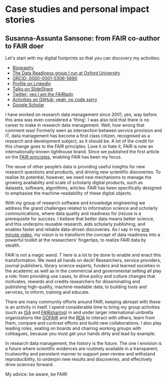 # Case studies and personal impact stories

## Susanna-Assunta Sansone: from FAIR co-author to FAIR doer

Let's start with my digital footprints so that you can discovery my activities:

- [Biography](https://www.eng.ox.ac.uk/people/susanna-assunta-sansone)
- [The Data Readiness group I run at Oxford University](https://sansonegroup.eng.ox.ac.uk)
- [ORCID: 0000-0001-5306-5690](https://orcid.org/0000-0001-5306-5690)
- [Profile on LinkedIn](https://uk.linkedin.com/in/sasansone)
- [Talks on SlideShare](https://www.slideshare.net/SusannaSansone)
- [Twitter; yes I am the FAIRlady](https://twitter.com/SusannaASansone)
- [Activities on GitHub; yeah, no code sorry](https://github.com/SusannaSansone)
- [Google Scholar](https://scholar.google.co.uk/citations?user=gfJ8wsIAAAAJ&hl=en)

I have worked on research data management since 2001, yes, way before this area was even considered a 'thing'.
I was also told that there is no career to make in research data management.
Well, how wrong that comment was!
Formerly seen as intersection between service provision and IT, data management has become a first class citizen, recognised as a research and development subject, as it should be.
A lot of the credit for this change goes to the FAIR principles.
Love it or hate it, FAIR is now an internationally-known lighthouse brand.
Since we published the first article on the [FAIR principles](https://doi.org/10.1038/sdata.2016.18), enabling FAIR has been my focus.

The reuse of other people’s data is providing useful insights for new research questions and products, and driving new
scientific discoveries.
To realise its potential, however, we need new mechanisms to manage the growing availability and scale of scholarly digital products, such as datasets, software, algorithms, articles.
FAIR has been specifically designed to emphasise the machine-readability of these digital objects.

With my group of research software and knowledge engineering we address the grand challenges related to information
science and scholarly communications, where data quality and readiness for (re)use is a prerequisite for success.
I believe that better data means better science, and this underpins reusable research, aids scholarly publishing, and
enables faster and reliable data-driven discoveries.
As I say in my [one minute video](https://youtu.be/3VDw7XIulIk), my vision is to transform the concept of data readiness into a powerful toolkit at the researchers’ fingertips, to realize FAIR data by stealth.

FAIR is not a magic wand. T
here is a lot to be done to enable and enact this transformation.
We need all hands on deck!
 Researchers, service providers, journal publishers, library science experts, funders and learned societies in the academic as well as in the commercial and governmental setting all play a role:
 from providing use cases, to drive policy and culture changes that motivates, rewards and credits researchers for disseminating and publishing high-quality, machine-readable data; to building tools and services, to inform, training and educate.

There are many community efforts around FAIR; keeping abreast with these is an activity in itself.
I spend considerable time to bring my group activities (such as [ISA](https://isa-tools.org) and [FAIRsharing](https://fairsharing.org)) in and under larger international umbrella organizations like
[GOFAIR](https://www.go-fair.org/implementation-networks/overview/fair-strepo) and the [RDA](http://dx.doi.org/10.15497/RDA00030) to interact with others, learn from them, compare and contrast efforts and build new collaborations.
I also play leading roles, seating on boards and chairing working groups with colleagues, because you must get your hands dirty and lead by example.

In research data management, the history is the future.
The one I envision is a future where scientific evidences are routinely available in a transparent, trustworthy and persistent manner to support peer-review and withstand reproducibility, to underpin new results and discoveries, and effectively drive sciences forward.

My advice: be aware, be FAIR!
